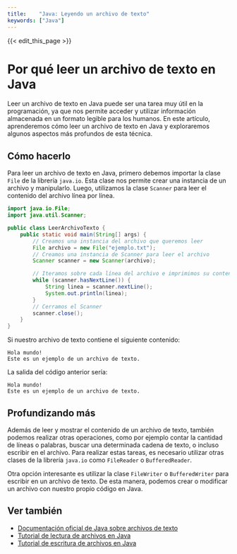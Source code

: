 ```yaml
---
title:    "Java: Leyendo un archivo de texto"
keywords: ["Java"]
---
```


{{< edit_this_page >}}

# Por qué leer un archivo de texto en Java

Leer un archivo de texto en Java puede ser una tarea muy útil en la programación, ya que nos permite acceder y utilizar información almacenada en un formato legible para los humanos. En este artículo, aprenderemos cómo leer un archivo de texto en Java y exploraremos algunos aspectos más profundos de esta técnica.

## Cómo hacerlo

Para leer un archivo de texto en Java, primero debemos importar la clase `File` de la librería `java.io`. Esta clase nos permite crear una instancia de un archivo y manipularlo. Luego, utilizamos la clase `Scanner` para leer el contenido del archivo línea por línea.

```Java
import java.io.File;
import java.util.Scanner;

public class LeerArchivoTexto {
    public static void main(String[] args) {
        // Creamos una instancia del archivo que queremos leer
        File archivo = new File("ejemplo.txt");
        // Creamos una instancia de Scanner para leer el archivo
        Scanner scanner = new Scanner(archivo);

        // Iteramos sobre cada línea del archivo e imprimimos su contenido
        while (scanner.hasNextLine()) {
            String linea = scanner.nextLine();
            System.out.println(linea);
        }
        // Cerramos el Scanner
        scanner.close();
    }
}
```

Si nuestro archivo de texto contiene el siguiente contenido:

```
Hola mundo!
Este es un ejemplo de un archivo de texto.
```

La salida del código anterior sería:

```
Hola mundo!
Este es un ejemplo de un archivo de texto.
```

## Profundizando más

Además de leer y mostrar el contenido de un archivo de texto, también podemos realizar otras operaciones, como por ejemplo contar la cantidad de líneas o palabras, buscar una determinada cadena de texto, o incluso escribir en el archivo. Para realizar estas tareas, es necesario utilizar otras clases de la librería `java.io` como `FileReader` o `BufferedReader`.

Otra opción interesante es utilizar la clase `FileWriter` o `BufferedWriter` para escribir en un archivo de texto. De esta manera, podemos crear o modificar un archivo con nuestro propio código en Java.

## Ver también

- [Documentación oficial de Java sobre archivos de texto](https://docs.oracle.com/javase/tutorial/essential/io/file.html)
- [Tutorial de lectura de archivos en Java](https://www.geeksforgeeks.org/file-handling-java-using-scanner/)
- [Tutorial de escritura de archivos en Java](https://www.javatpoint.com/java-filewriter-class)
